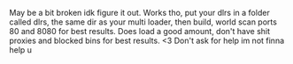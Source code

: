 May be a bit broken idk figure it out. Works tho, put your dlrs in a folder called dlrs, the same dir as your multi loader, then build, world scan ports 80 and 8080 for best results. Does load a good amount, don't have shit proxies and blocked bins for best results. <3 
Don't ask for help im not finna help u 
